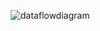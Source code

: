 ![dataflowdiagram](https://user-images.githubusercontent.com/94229180/143078572-b83127b0-eb36-4387-88f9-1eed3b897f86.png)
